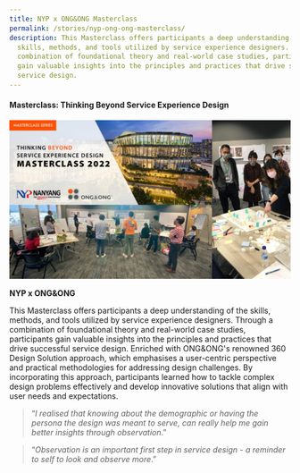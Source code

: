 ```yaml
---
title: NYP x ONG&ONG Masterclass
permalink: /stories/nyp-ong-ong-masterclass/
description: This Masterclass offers participants a deep understanding of the
  skills, methods, and tools utilized by service experience designers. Through a
  combination of foundational theory and real-world case studies, participants
  gain valuable insights into the principles and practices that drive successful
  service design.
---
```

#### **Masterclass: Thinking Beyond Service Experience Design**

![](/images/Stories/stories_thinking%20beyond.jpg)

**NYP x ONG&ONG**

This Masterclass offers participants a deep understanding of the skills, methods, and tools utilized by service experience designers. Through a combination of foundational theory and real-world case studies, participants gain valuable insights into the principles and practices that drive successful service design. Enriched with ONG&ONG's renowned 360 Design Solution approach, which emphasises a user-centric perspective and practical methodologies for addressing design challenges. By incorporating this approach, participants learned how to tackle complex design problems effectively and develop innovative solutions that align with user needs and expectations.

> “*I realised that knowing about the demographic or having the persona the design was meant to serve, can really help me gain better insights through observation*.”

> “*Observation is an important first step in service design - a reminder to self to look and observe more*.”